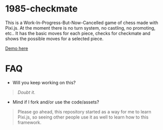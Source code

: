 # 1985-checkmate


This is a Work-In-Progress-But-Now-Cancelled game of chess made with Pixi.js.
At the moment there is no turn system, no castling, no promoting, etc.. It has the basic moves for each piece, checks for checkmate and shows the possible moves for a selected piece.

[Demo here](https://mricarte-i.github.io/1985-checkmate/)


# FAQ

 - Will you keep working on this?
> *Doubt it.*

 - Mind if I fork and/or use the code/assets?
>  Please go ahead, this repository started as a way for me to learn
> Pixi.js, so seeing other people use it as well to learn how to this
> framework.

